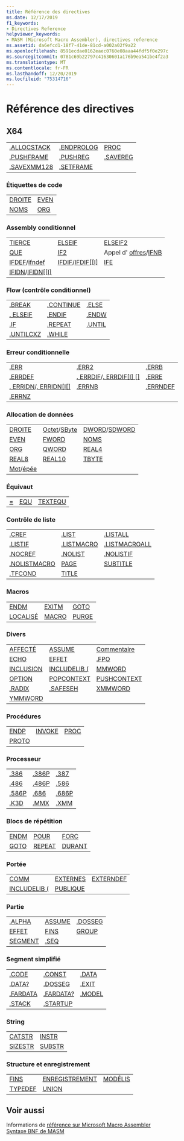 ```yaml
---
title: Référence des directives
ms.date: 12/17/2019
f1_keywords:
- Directives Reference
helpviewer_keywords:
- MASM (Microsoft Macro Assembler), directives reference
ms.assetid: da6efcd1-18f7-41de-81cd-a002a02f9a22
ms.openlocfilehash: 8591ecdae0162eaec0760e08aaa44fdf5f0e297c
ms.sourcegitcommit: 0781c69b22797c41630601a176b9ea541be4f2a3
ms.translationtype: MT
ms.contentlocale: fr-FR
ms.lasthandoff: 12/20/2019
ms.locfileid: "75314716"
---
```

# <a name="directives-reference"></a>Référence des directives

## <a name="x64"></a>X64

||||
|-|-|-|
|[.ALLOCSTACK](dot-allocstack.md)|[.ENDPROLOG](dot-endprolog.md)|[PROC](proc.md)|
|[.PUSHFRAME](dot-pushframe.md)|[.PUSHREG](dot-pushreg.md)|[.SAVEREG](dot-savereg.md)|
|[.SAVEXMM128](dot-savexmm128.md)|[.SETFRAME](dot-setframe.md)||

### <a name="code-labels"></a>Étiquettes de code

|||
|-|-|
|[DROITE](align-masm.md)|[EVEN](even.md)|
|[NOMS](label-masm.md)|[ORG](org.md)|

### <a name="conditional-assembly"></a>Assembly conditionnel

||||
|-|-|-|
|[TIERCE](else-masm.md)|[ELSEIF](elseif-masm.md)|[ELSEIF2](elseif2.md)|
|[QUE](if-masm.md)|[IF2](if2.md)|Appel d' [offres](ifb.md)/[IFNB](ifnb.md)|
|[IFDEF](ifdef.md)/[ifndef](ifndef.md)|[IFDIF](ifdif.md)/[IFDIF&#91;&#91;I&#93; ](ifdif.md)|[IFE](ife.md)|
|[IFIDN](ifidn.md)/[IFIDN&#91;&#91;I&#93; ](ifidn.md)|||

### <a name="conditional-control-flow"></a>Flow (contrôle conditionnel)

||||
|-|-|-|
|[.BREAK](dot-break.md)|[.CONTINUE](dot-continue.md)|[.ELSE](dot-else.md)|
|[. ELSEIF](dot-if.md)|[.ENDIF](dot-endif.md)|[.ENDW](dot-endw.md)|
|[.IF](dot-if.md)|[.REPEAT](dot-repeat.md)|[.UNTIL](dot-until.md)|
|[.UNTILCXZ](dot-untilcxz.md)|[.WHILE](dot-while.md)||

### <a name="conditional-error"></a>Erreur conditionnelle

||||
|-|-|-|
|[.ERR](dot-err.md)|[.ERR2](dot-err2.md)|[.ERRB](dot-errb.md)|
|[.ERRDEF](dot-errdef.md)|[. ERRDIF](dot-errdif.md)/[. ERRDIF&#91;I&#93; &#91;&#93; ](dot-errdif.md)|[.ERRE](dot-erre.md)|
|[. ERRIDN](dot-erridn.md)/[. ERRIDN&#91;I&#91;&#93; ](dot-erridn.md)|[.ERRNB](dot-errnb.md)|[.ERRNDEF](dot-errndef.md)|
|[.ERRNZ](dot-errnz.md)|||

### <a name="data-allocation"></a>Allocation de données

||||
|-|-|-|
|[DROITE](align-masm.md)|[Octet](byte-masm.md)/[SByte](sbyte-masm.md)|[DWORD](dword.md)/[SDWORD](sdword.md)|
|[EVEN](even.md)|[FWORD](fword.md)|[NOMS](label-masm.md)|
|[ORG](org.md)|[QWORD](qword.md)|[REAL4](real4.md)|
|[REAL8](real8.md)|[REAL10](real10.md)|[TBYTE](tbyte.md)|
|[Mot](word.md)/[épée](sword.md)|||

### <a name="equates"></a>Équivaut

||||
|-|-|-|
|[=](equal.md)|[EQU](equ.md)|[TEXTEQU](textequ.md)|

### <a name="listing-control"></a>Contrôle de liste

||||
|-|-|-|
|[.CREF](dot-cref.md)|[.LIST](dot-list.md)|[.LISTALL](dot-listall.md)|
|[.LISTIF](dot-listif.md)|[.LISTMACRO](dot-listmacro.md)|[.LISTMACROALL](dot-listmacroall.md)|
|[.NOCREF](dot-nocref.md)|[.NOLIST](dot-nolist.md)|[.NOLISTIF](dot-nolistif.md)|
|[.NOLISTMACRO](dot-nolistmacro.md)|[PAGE](page.md)|[SUBTITLE](subtitle.md)|
|[.TFCOND](dot-tfcond.md)|[TITLE](title.md)||

### <a name="macros"></a>Macros

||||
|-|-|-|
|[ENDM](endm.md)|[EXITM](exitm.md)|[GOTO](goto-masm.md)|
|[LOCALISÉ](local-masm.md)|[MACRO](macro.md)|[PURGE](purge.md)|

### <a name="miscellaneous"></a>Divers

||||
|-|-|-|
|[AFFECTÉ](alias-masm.md)|[ASSUME](assume.md)|[Commentaire](comment-masm.md)|
|[ECHO](echo.md)|[EFFET](end-masm.md)|[.FPO](dot-fpo.md)|
|[INCLUSION](include-masm.md)|[INCLUDELIB (](includelib-masm.md)|[MMWORD](mmword.md)|
|[OPTION](option-masm.md)|[POPCONTEXT](popcontext.md)|[PUSHCONTEXT](pushcontext.md)|
|[.RADIX](dot-radix.md)|[.SAFESEH](dot-safeseh.md)|[XMMWORD](xmmword.md)|
|[YMMWORD](ymmword.md)|||

### <a name="procedures"></a>Procédures

||||
|-|-|-|
|[ENDP](endp.md)|[INVOKE](invoke.md)|[PROC](proc.md)|
|[PROTO](proto.md)|||

### <a name="processor"></a>Processeur

||||
|-|-|-|
|[.386](dot-386.md)|[.386P](dot-386p.md)|[.387](dot-387.md)|
|[.486](dot-486.md)|[.486P](dot-486p.md)|[.586](dot-586.md)|
|[.586P](dot-586p.md)|[.686](dot-686.md)|[.686P](dot-686p.md)|
|[.K3D](dot-k3d.md)|[.MMX](dot-mmx.md)|[.XMM](dot-xmm.md)|

### <a name="repeat-blocks"></a>Blocs de répétition

||||
|-|-|-|
|[ENDM](endm.md)|[POUR](for-masm.md)|[FORC](forc.md)|
|[GOTO](goto-masm.md)|[REPEAT](repeat.md)|[DURANT](while-masm.md)|

### <a name="scope"></a>Portée

||||
|-|-|-|
|[COMM](comm.md)|[EXTERNES](extern-masm.md)|[EXTERNDEF](externdef.md)|
|[INCLUDELIB (](includelib-masm.md)|[PUBLIQUE](public-masm.md)||

### <a name="segment"></a>Partie

||||
|-|-|-|
|[.ALPHA](dot-alpha.md)|[ASSUME](assume.md)|[.DOSSEG](dot-dosseg.md)|
|[EFFET](end-masm.md)|[FINS](ends-masm.md)|[GROUP](group.md)|
|[SEGMENT](segment.md)|[.SEQ](dot-seq.md)||

### <a name="simplified-segment"></a>Segment simplifié

||||
|-|-|-|
|[.CODE](dot-code.md)|[.CONST](dot-const.md)|[.DATA](dot-data.md)|
|[.DATA?](dot-data-q.md)|[.DOSSEG](dot-dosseg.md)|[.EXIT](dot-exit.md)|
|[.FARDATA](dot-fardata.md)|[.FARDATA?](dot-fardata-q.md)|[.MODEL](dot-model.md)|
|[.STACK](dot-stack.md)|[.STARTUP](dot-startup.md)||

### <a name="string"></a>String

|||
|-|-|
|[CATSTR](catstr.md)|[INSTR](instr.md)|
|[SIZESTR](sizestr.md)|[SUBSTR](substr.md)|

### <a name="structure-and-record"></a>Structure et enregistrement

||||
|-|-|-|
|[FINS](ends-masm.md)|[ENREGISTREMENT](record-masm.md)|[MODÉLIS](struct-masm.md)|
|[TYPEDEF](typedef-masm.md)|[UNION](union.md)||

## <a name="see-also"></a>Voir aussi

Informations de [référence sur Microsoft Macro Assembler](microsoft-macro-assembler-reference.md)\
[Syntaxe BNF de MASM](masm-bnf-grammar.md)
